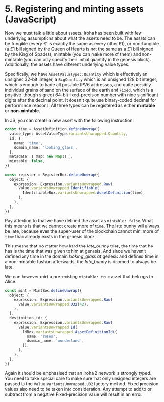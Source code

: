 # 5. Registering and minting assets (JavaScript)

Now we must talk a little about assets. Iroha has been built with few underlying assumptions about what the assets need to be. The assets can be fungible (every £1 is exactly the same as every other £1), or non-fungible (a £1 bill signed by the Queen of Hearts is not the same as a £1 bill signed by the King of Spades), mintable (you can make more of them) and non-mintable (you can only specify their initial quantity in the genesis block). Additionally, the assets have different underlying value types.

Specifically, we have `AssetValueType::Quantity` which is effectively an unsigned 32-bit integer, a `BigQuantity` which is an unsigned 128 bit integer, which is enough to trade all possible IPV6 addresses, and quite possibly individual grains of sand on the surface of the earth and `Fixed`, which is a positive (though signed) 64-bit fixed-precision number with nine significant digits after the decimal point. It doesn't quite use binary-coded decimal for performance reasons. All three types can be registered as either **mintable** or **non-mintable**.

In JS, you can create a new asset with the following instruction:

```ts
const time = AssetDefinition.defineUnwrap({
  value_type: AssetValueType.variantsUnwrapped.Quantity,
  id: {
    name: 'time',
    domain_name: 'looking_glass',
  },
  metadata: { map: new Map() },
  mintable: false,
})

const register = RegisterBox.defineUnwrap({
  object: {
    expression: Expression.variantsUnwrapped.Raw(
      Value.variantsUnwrapped.Identifiable(
        IdentifiableBox.variantsUnwrapped.AssetDefinition(time),
      ),
    ),
  },
})
```

Pay attention to that we have defined the asset as `mintable: false`. What this means is that we cannot create more of `time`. The late bunny will always be late, because even the super-user of the blockchain cannot mint more of `time` than already exists in the genesis block.

This means that no matter how hard the _late_bunny_ tries, the time that he has is the time that was given to him at genesis. And since we haven’t defined any time in the domain _looking_glass at_ genesis and defined time in a non-mintable fashion afterwards, the _late_bunny_ is doomed to always be late.

We can however mint a pre-existing `mintable: true` asset that belongs to Alice.

```ts
const mint = MintBox.defineUnwrap({
  object: {
    expression: Expression.variantsUnwrapped.Raw(
      Value.variantsUnwrapped.U32(42),
    ),
  },
  destination_id: {
    expression: Expression.variantsUnwrapped.Raw(
      Value.variantsUnwrapped.Id(
        IdBox.variantsUnwrapped.AssetDefinitionId({
          name: 'roses',
          domain_name: 'wonderland',
        }),
      ),
    ),
  },
})
```

Again it should be emphasised that an Iroha 2 network is strongly typed. You need to take special care to make sure that only unsigned integers are passed to the `Value.variantsUnwrapped.U32` factory method. Fixed precision values also need to be taken into consideration. Any attempt to add to or subtract from a negative Fixed-precision value will result in an error.
